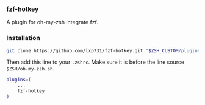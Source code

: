 ### fzf-hotkey

A plugin for oh-my-zsh integrate fzf.

### Installation

```bash
git clone https://github.com/lxp731/fzf-hotkey.git "$ZSH_CUSTOM/plugins/fzf-hotkey"
```

Then add this line to your `.zshrc`. Make sure it is before the line source `$ZSH/oh-my-zsh.sh`.
```bash
plugins=(
    ...
    fzf-hotkey
)
```